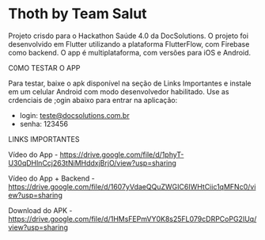 # Thoth by Team Salut
 
Projeto crisdo para o Hackathon  Saúde 4.0 da DocSolutions. 
O projeto foi desenvolvido em Flutter utilizando a plataforma FlutterFlow, com Firebase como backend. 
O app é multiplataforma, com versões para iOS e Android.


C0MO TESTAR O APP

Para testar, baixe o apk disponível na seção de Links Importantes e instale em um celular Android com modo desenvolvedor habilitado. 
Use as crdenciais de ;ogin abaixo para entrar na aplicação:

- login: teste@docsolutions.com.br
- senha: 123456


LINKS IMPORTANTES

Vídeo do App - https://drive.google.com/file/d/1phyT-U30qDHlnCcj263tNiMHddxjBrjO/view?usp=sharing

Vídeo do App + Backend - https://drive.google.com/file/d/1607yVdaeQQuZWGIC6IWHtCiic1qMFNc0/view?usp=sharing

Download do APK - https://drive.google.com/file/d/1HMsFEPmVY0K8s25FL079cDRPCoPG2IUq/view?usp=sharing
